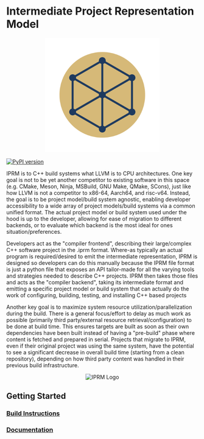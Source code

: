 # Intermediate Project Representation Model

<p style="text-align:center">
<img src="./src/iprm/studio/res/logos/iprm.svg" width="300" height="300" alt="IPRM Logo">
</p>

[![PyPI version](https://img.shields.io/pypi/v/iprm.svg)](https://pypi.org/project/iprm/)

IPRM is to C++ build systems what LLVM is to CPU architectures.
One key goal is not to be yet another competitor to existing software in this space (e.g. CMake, Meson, Ninja, MSBuild,
GNU Make, QMake, SCons), just like
how LLVM is not a competitor to x86-64, Aarch64, and risc-v64. Instead, the goal is to be project
model/build system agnostic, enabling developer accessibility to a wide array of project
models/build systems via a common unified format. The actual project model or build
system used under the hood is up to the developer, allowing for ease of migration to
different backends, or to evaluate which backend is the most ideal for ones situation/preferences.

Developers act as the "compiler frontend", describing their large/complex C++ software project
in the .iprm format. Where-as typically an actual program is required/desired to emit the
intermediate representation, IPRM is designed so developers can do this manually because the
IPRM file format is just a python file that exposes an API tailor-made for all the varying tools
and strategies needed to describe C++ projects. IPRM then takes those files and acts as
the "compiler backend", taking its intermediate format and emitting a specific project model or
build system that can actually do the work of configuring, building, testing, and installing
C++ based projects

Another key goal is to maximize system resource utilization/parallelization during the build. There is a general 
focus/effort to delay as much work as possible (primarily third party/external resource retrieval/configuration) 
to be done at build time. This ensures targets are built as soon as their own dependencies have been built instead 
of having a "pre-build" phase where content is fetched and prepared in serial. Projects that migrate to IPRM, 
even if their original project was using the same system, have the potential to see a significant decrease in 
overall build time (starting from a clean repository), depending on how third party content was handled in their 
previous build infrastructure.

<p style="text-align:center">
<img src="./docs/cpp_build_abstraction_flow.svg" width="300" height="300" alt="IPRM Logo">
</p>


## Getting Started

### [Build Instructions](docs/building.md)
### [Documentation](docs/README.md)
